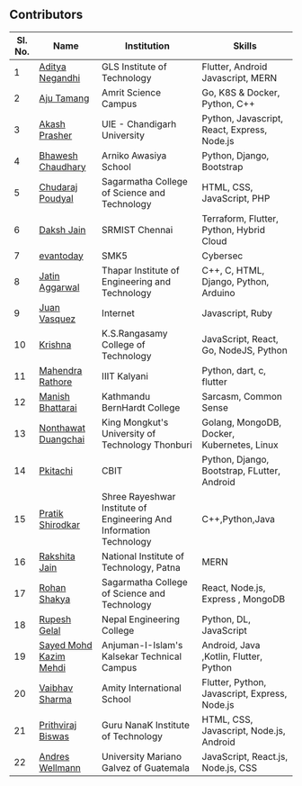## Contributors

| Sl. No. | Name                                                       | Institution                                                         | Skills                                        |
| ------- | ---------------------------------------------------------- | ------------------------------------------------------------------- | --------------------------------------------- |
| 1       | [Aditya Negandhi](https://github.com/binarybeast01)        | GLS Institute of Technology                                         | Flutter, Android Javascript, MERN|
| 2       | [Aju Tamang](https://github.com/aju100)                    | Amrit Science Campus                                                | Go, K8S & Docker, Python, C++                 |
| 3       | [Akash Prasher](https://github.com/akashprasher)           | UIE - Chandigarh University                                         | Python, Javascript, React, Express, Node.js |
| 4       | [Bhawesh Chaudhary](https://github.com/callmebhawesh)      | Arniko Awasiya School                                               | Python, Django, Bootstrap                     |
| 5       | [Chudaraj Poudyal](https://github.com/crpoudyal)           | Sagarmatha College of Science and Technology                        | HTML, CSS, JavaScript, PHP                    |
| 6       | [Daksh Jain](https://github.com/Dakshjain1)                | SRMIST Chennai                                                      | Terraform, Flutter, Python, Hybrid Cloud |
| 7       | [evantoday](https://github.com/evantoday)| SMK5            | Cybersec                                                            |
| 8       | [Jatin Aggarwal](https://github.com/jatinagg1)             | Thapar Institute of Engineering and Technology | C++, C, HTML, Django, Python, Arduino |
| 9       | [Juan Vasquez](https://github.com/JuanVqz)                 | Internet                                                            | Javascript, Ruby                              |
| 10       | [Krishna](https://github.com/M-krishna)                    | K.S.Rangasamy College of Technology                                 | JavaScript, React, Go, NodeJS, Python         |
| 11       | [Mahendra Rathore](https://github.com/Mahendra7985)        | IIIT Kalyani                                                       | Python, dart, c, flutter                      |
| 12       | [Manish Bhattarai](https://github.com/nepalikingpin) | Kathmandu BernHardt College | Sarcasm, Common Sense |
| 13      | [Nonthawat Duangchai](https://github.com/n0nz)             | King Mongkut's University of Technology Thonburi                    | Golang, MongoDB, Docker, Kubernetes, Linux    |
| 14      | [Pkitachi](https://github.com/pkitachi)                    | CBIT                                                                | Python, Django, Bootstrap, FLutter, Android   |
| 15      | [Pratik Shirodkar](https://github.com/Pratik-Shirodkar)    | Shree Rayeshwar Institute of Engineering And Information Technology | C++,Python,Java                               |
| 16      | [Rakshita Jain](https://github.com/raksh543)               | National Institute of Technology, Patna                             | MERN                                          | Android (Frontend) | C++ |
| 17      | [Rohan Shakya](https://github.com/Rohan-Shakya)            | Sagarmatha College of Science and Technology                        | React, Node.js, Express , MongoDB             |
| 18      | [Rupesh Gelal](https://github.com/rgrupesh)                | Nepal Engineering College                                           | Python, DL, JavaScript                        |
| 19      | [Sayed Mohd Kazim Mehdi](https://github.com/kazimsayed954) | Anjuman-I-Islam's Kalsekar Technical Campus                         | Android, Java ,Kotlin, Flutter, Python        |
| 20      | [Vaibhav Sharma](https://github.com/gigabite-pro)          | Amity International School                                          | Flutter, Python, Javascript, Express, Node.js |
| 21      | [Prithviraj Biswas](https://github.com/prithvirajcodes)    | Guru NanaK Institute of Technology                                  | HTML, CSS, Javascript, Node.js, Android       |
| 22      | [Andres Wellmann](https://github.com/AndresW99)            | University Mariano Galvez of Guatemala                              | JavaScript, React.js, Node.js, CSS |
